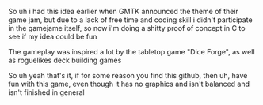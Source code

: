 So uh i had this idea earlier when GMTK announced the theme of their game jam, but due to a lack of free time and coding skill i didn't participate in the gamejame itself, so now i'm doing a shitty proof of concept in C to see if my idea could be fun

The gameplay was inspired a lot by the tabletop game "Dice Forge", as well as roguelikes deck building games

So uh yeah that's it, if for some reason you find this github, then uh, have fun with this game, even though it has no graphics and isn't balanced and isn't finished in general
